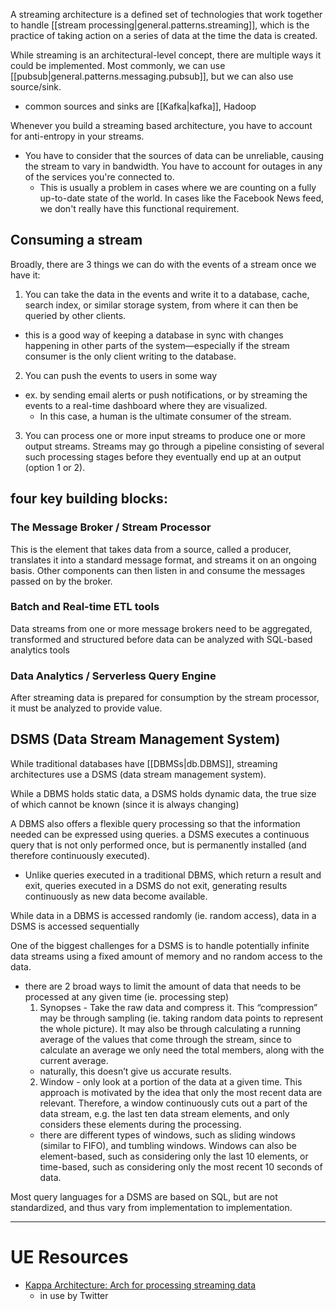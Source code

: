 
A streaming architecture is a defined set of technologies that work together to handle [[stream processing|general.patterns.streaming]], which is the practice of taking action on a series of data at the time the data is created.

While streaming is an architectural-level concept, there are multiple ways it could be implemented. Most commonly, we can use [[pubsub|general.patterns.messaging.pubsub]], but we can also use source/sink.
- common sources and sinks are [[Kafka|kafka]], Hadoop

Whenever you build a streaming based architecture, you have to account for anti-entropy in your streams.
- You have to consider that the sources of data can be unreliable, causing the stream to vary in bandwidth. You have to account for outages in any of the services you're connected to.
	- This is usually a problem in cases where we are counting on a fully up-to-date state of the world. In cases like the Facebook News feed, we don't really have this functional requirement.

## Consuming a stream
Broadly, there are 3 things we can do with the events of a stream once we have it:
1. You can take the data in the events and write it to a database, cache, search index, or similar storage system, from where it can then be queried by other clients.
  - this is a good way of keeping a database in sync with changes happening in other parts of the system—especially if the stream consumer is the only client writing to the database.
2. You can push the events to users in some way
  - ex. by sending email alerts or push notifications, or by streaming the events to a real-time dashboard where they are visualized. 
    - In this case, a human is the ultimate consumer of the stream.
3. You can process one or more input streams to produce one or more output streams. Streams may go through a pipeline consisting of several such processing stages before they eventually end up at an output (option 1 or 2).


## four key building blocks:
### The Message Broker / Stream Processor
This is the element that takes data from a source, called a producer, translates it into a standard message format, and streams it on an ongoing basis. Other components can then listen in and consume the messages passed on by the broker.

### Batch and Real-time ETL tools
Data streams from one or more message brokers need to be aggregated, transformed and structured before data can be analyzed with SQL-based analytics tools

### Data Analytics / Serverless Query Engine
After streaming data is prepared for consumption by the stream processor, it must be analyzed to provide value.

## DSMS (Data Stream Management System)
While traditional databases have [[DBMSs|db.DBMS]], streaming architectures use a DSMS (data stream management system). 

While a DBMS holds static data, a DSMS holds dynamic data, the true size of which cannot be known (since it is always changing)

A DBMS also offers a flexible query processing so that the information needed can be expressed using queries. a DSMS executes a continuous query that is not only performed once, but is permanently installed (and therefore continuously executed).
- Unlike queries executed in a traditional DBMS, which return a result and exit, queries executed in a DSMS do not exit, generating results continuously as new data become available.

While data in a DBMS is accessed randomly (ie. random access), data in a DSMS is accessed sequentially

One of the biggest challenges for a DSMS is to handle potentially infinite data streams using a fixed amount of memory and no random access to the data. 
- there are 2 broad ways to limit the amount of data that needs to be processed at any given time (ie. processing step)
  1. Synopses - Take the raw data and compress it. This “compression” may be through sampling (ie. taking random data points to represent the whole picture). It may also be through calculating a running average of the values that come through the stream, since to calculate an average we only need the total members, along with the current average.
    - naturally, this doesn’t give us accurate results. 
  2. Window - only look at a portion of the data at a given time. This approach is motivated by the idea that only the most recent data are relevant. Therefore, a window continuously cuts out a part of the data stream, e.g. the last ten data stream elements, and only considers these elements during the processing. 
    - there are different types of windows, such as sliding windows (similar to FIFO), and tumbling windows. Windows can also be element-based, such as considering only the last 10 elements, or time-based, such as considering only the most recent 10 seconds of data.

Most query languages for a DSMS are based on SQL, but are not standardized, and thus vary from implementation to implementation.

* * *


# UE Resources
- [Kappa Architecture: Arch for processing streaming data](https://hazelcast.com/glossary/kappa-architecture/)
  - in use by Twitter
